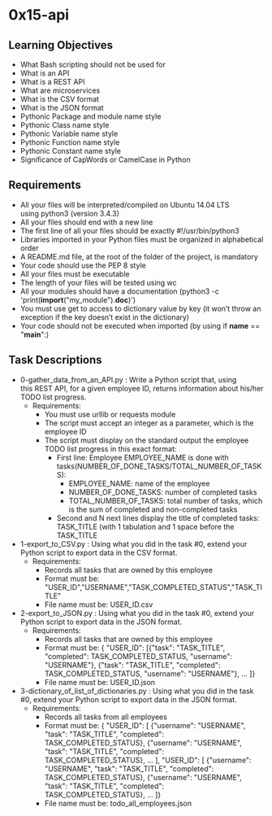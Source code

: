 # 0x15-api

## Learning Objectives

- What Bash scripting should not be used for
- What is an API
- What is a REST API
- What are microservices
- What is the CSV format
- What is the JSON format
- Pythonic Package and module name style
- Pythonic Class name style
- Pythonic Variable name style
- Pythonic Function name style
- Pythonic Constant name style
- Significance of CapWords or CamelCase in Python

## Requirements
- All your files will be interpreted/compiled on Ubuntu 14.04 LTS using python3 (version 3.4.3)
- All your files should end with a new line
- The first line of all your files should be exactly #!/usr/bin/python3
- Libraries imported in your Python files must be organized in alphabetical order
- A README.md file, at the root of the folder of the project, is mandatory
- Your code should use the PEP 8 style
- All your files must be executable
- The length of your files will be tested using wc
- All your modules should have a documentation (python3 -c 'print(__import__("my_module").__doc__)')
- You must use get to access to dictionary value by key (it won’t throw an exception if the key doesn’t exist in the dictionary)
- Your code should not be executed when imported (by using if __name__ == "__main__":)

## Task Descriptions
- 0-gather_data_from_an_API.py : Write a Python script that, using this REST API, for a given employee ID, returns information about his/her TODO list progress.
    - Requirements:
        - You must use urllib or requests module
        - The script must accept an integer as a parameter, which is the employee ID
        - The script must display on the standard output the employee TODO list progress in this exact format: 
            - First line: Employee EMPLOYEE_NAME is done with tasks(NUMBER_OF_DONE_TASKS/TOTAL_NUMBER_OF_TASKS):
                - EMPLOYEE_NAME: name of the employee
                - NUMBER_OF_DONE_TASKS: number of completed tasks
                - TOTAL_NUMBER_OF_TASKS: total number of tasks, which is the sum of completed and non-completed tasks
            - Second and N next lines display the title of completed tasks: TASK_TITLE (with 1 tabulation and 1 space before the TASK_TITLE
- 1-export_to_CSV.py : Using what you did in the task #0, extend your Python script to export data in the CSV format.
    - Requirements:
        - Records all tasks that are owned by this employee
        - Format must be: "USER_ID","USERNAME","TASK_COMPLETED_STATUS","TASK_TITLE"
        - File name must be: USER_ID.csv
- 2-export_to_JSON.py : Using what you did in the task #0, extend your Python script to export data in the JSON format.
    - Requirements:
        - Records all tasks that are owned by this employee
        - Format must be: { "USER_ID": [{"task": "TASK_TITLE", "completed": TASK_COMPLETED_STATUS, "username": "USERNAME"}, {"task": "TASK_TITLE", "completed": TASK_COMPLETED_STATUS, "username": "USERNAME"}, ... ]}
        - File name must be: USER_ID.json
- 3-dictionary_of_list_of_dictionaries.py : Using what you did in the task #0, extend your Python script to export data in the JSON format.
    - Requirements:
        - Records all tasks from all employees
        - Format must be: { "USER_ID": [ {"username": "USERNAME", "task": "TASK_TITLE", "completed": TASK_COMPLETED_STATUS}, {"username": "USERNAME", "task": "TASK_TITLE", "completed": TASK_COMPLETED_STATUS}, ... ], "USER_ID": [ {"username": "USERNAME", "task": "TASK_TITLE", "completed": TASK_COMPLETED_STATUS}, {"username": "USERNAME", "task": "TASK_TITLE", "completed": TASK_COMPLETED_STATUS}, ... ]}
        - File name must be: todo_all_employees.json
